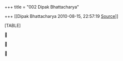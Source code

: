 +++
title = "002 Dipak Bhattacharya"

+++
[[Dipak Bhattacharya	2010-08-15, 22:57:19 [Source](https://groups.google.com/g/bvparishat/c/I0cbFuCOXA8)]]



[TABLE]








